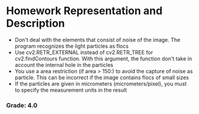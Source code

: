 # Homework Representation and Description

* Don't deal with the elements that consist of noise of the image. The program recognizes the light particles as flocs 
* Use cv2.RETR_EXTERNAL instead of cv2.RETR_TREE for cv2.findContours function. With this argument, the function don't take in account the internal hole in the particles
* You use a area restriction (if area > 150:) to avoid the capture of noise as particle. This can be incorrect if the image contains flocs of small sizes
* If the particles are given in micrometers (micrometers/pixel), you must to specify the measurement units in the result

### Grade: 4.0